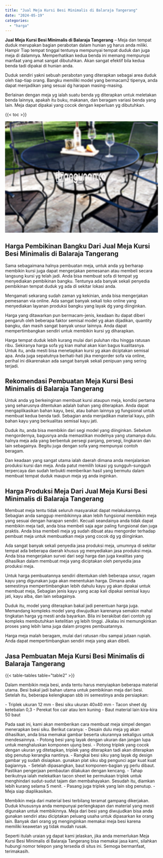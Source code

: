 ```yaml
---
title: "Jual Meja Kursi Besi Minimalis di Balaraja Tangerang"
date: "2024-05-19"
categories: 
  - "harga"
---
```


**Jual Meja Kursi Besi Minimalis di Balaraja Tangerang** – Meja dan tempat duduk merupakan bagian perabotan dalam hunian yg harus anda miliki. Hampir Tiap tempat tinggal tentunya mempunyai tempat duduk dan juga meja di dalamnya. Memperhatikan kedua benda ini memang mempunyai manfaat yang amat sangat dibutuhkan. Akan sangat efektif bila kedua benda tadi dipakai di hunian anda.

Duduk sendiri yakni sebuah perabotan yang diterapkan sebagai area duduk oleh tiap-tiap orang. Bangku memiliki model yang bermacam2 tipenya, anda dapat menjadikan yang sesuai dg harapan masing-masing.

Berlainan dengan meja yg ialah suatu benda yg diterapkan untuk meletakan benda lainnya, apakah itu buku, makanan, dan beragam variasi benda yang lain. Meja dapat dipakai yang cocok dengan keperluan yg dibutuhkan.

{{< toc >}}

![Jual Meja Kursi Besi Minimalis di Balaraja Tangerang](/images/jual-meja-besi-murah27.png)

## Harga Pembikinan Bangku Dari Jual Meja Kursi Besi Minimalis di Balaraja Tangerang

Sama sebagaimana halnya pembuatan meja, untuk anda yg berharap membikin kursi juga dapat mengerjakan pemesanan atau membeli secara langsung kursi yg telah jadi. Anda bisa membuat sofa di tempat yg menyediakan pembikinan bangku. Tentunya ada banyak sekali penyedia pembikinan tempat duduk yg ada di sekitar lokasi anda.

Mengamati sekarang sudah zaman yg kekinian, anda bisa mengerjakan pemesanan via online. Ada sangat banyak sekali toko online yang menyediakan layanan produksi bangku yang layak dg yang diinginkan.

Harga yang ditawarkan pun bermacam-jenis, keadaan itu dapat diberi pengaruh oleh beberapa faktor semisal model yg akan dijadikan, quantity bangku, dan masih sangat banyak unsur lainnya. Anda dapat mempertimbangkan sendiri untuk membikin kursi yg diharapkan.

Harga tempat duduk lebih kurang mulai dari puluhan ribu hingga ratusan ribu. Sekiranya harga sofa yg kian mahal akan kian bagus kualitasnya. Untuk itu, anda mesti bisa menetapkan kursi yg akan diciptakan semisal apa. Anda juga sepatutnya berhati-hati jika mengorder sofa via online, perihal ini dikarenakan ada sangat banyak sekali penipuan yang sering terjadi.

## Rekomendasi Pembuatan Meja Kursi Besi Minimalis di Balaraja Tangerang

Untuk anda yg berkeinginan membuat kursi ataupun meja, kondisi pertama yang seharusnya ditentukan adalah bahan yang diterapkan. Anda dapat mengaplikasikan bahan kayu, besi, atau bahan lainnya yg fungsional untuk membuat kedua benda tadi. Sebagian anda menjadikan material kayu, pilih bahan kayu yang berkualitas semisal kayu jati.

Duduk itu, anda bisa membikin dari segi model yang diinginkan. Sebelum mengordernya, bagusnya anda memastikan modelnya yang utamanya dulu. halnya meja ada yang berbentuk persegi panjang, persegi, lingkaran dan lain sebagainya. Begitu juga dengan sofa yang mempunyai contoh beragam.

Dan keadaan yang sangat utama ialah daerah dimana anda menjalankan produksi kursi dan meja. Anda patut memilih lokasi yg sungguh-sungguh terpercaya dan sudah terbukti memberikan hasil yang bermutu dalam membuat tempat duduk maupun meja yg anda inginkan.

## Harga Produksi Meja Dari Jual Meja Kursi Besi Minimalis di Balaraja Tangerang

Membuat meja tentu tidak seluruh masyarakat dapat melakukannya. Sebagian anda sanggup membikinnya akan lebih fungsional membikin meja yang sesuai dengan harapan sendiri. Kecuali seandainya anda tidak dapat membikin meja tadi, anda bisa membeli saja agar paling fungsional dan juga praktis. Anda bisa membeli meja yg sudah dibuat atau mengorder terhadap pembuat meja untuk membuatkan meja yang cocok dg yg diinginkan.

Ada sangat banyak sekali penyedia jasa produksi meja, umumnya di sekitar tempat ada beberapa daerah khusus yg menyediakan jasa produksi meja. Anda bisa mengerjakan survei dari segi harga dan juga kwalitas yang dihasilkan dalam membuat meja yang diciptakan oleh penyedia jasa produksi meja.

Untuk harga pembuatannya sendiri ditentukan oleh beberapa unsur, ragam kayu yang digunakan juga akan menentukan harga. Dimana anda semestinya mempertimbangkan lebih dahulu kayu yg akan dipakai untuk membuat meja, Sebagian jenis kayu yang acap kali dipakai semisal kayu jati, kayu alba, dan lain sebagainya.

Duduk itu, model yang diterapkan bakal jadi penentuan harga juga. Memandang kompleks model yang diwujudkan karenanya semakin mahal tingkatan harga yg mesti anda bayarkan. Bila ini berakibat dari contoh yg kompleks membutuhkan ketelitian yg lebih tinggi. Jikalau ini memungkinkan proses yang lebih lama juga dalam progres pembuatannya.

Harga meja malah beragam, mulai dari ratusan ribu sampai jutaan rupiah. Anda dapat mempertimbangkan sendiri meja yang akan dibeli.

## Jasa Pembuatan Meja Kursi Besi Minimalis di Balaraja Tangerang

{{< table-tables table="table2" >}}

Dalam membikin meja besi, anda tentu harus menyiapkan beberapa material utama. Besi bakal jadi bahan utama untuk pembikinan meja dari besi. Setelah itu, beberapa kelengkapan sbb ini semestinya anda persiapkan:

\- Triplek ukuran 12 mm - Besi siku ukuran 40x40 mm - Tacon sheet dg ketebalan 0,3 - Perekat fox cair atau lem kuning - Baut material lain kira-kira 50 baut

Pada saat ini, kami akan memberikan cara membuat meja simpel dengan menerapkan besi siku. Berikut caranya: - Desain dulu meja yg akan dihasilkan, anda bisa memakai gambar beserta ukurannya sekaligus untuk mendesainnya. - Potong besi yang layak dengan ukuran dan jangan lupa untuk menghaluskan komponen ujung besi. - Potong triplek yang cocok dengan ukuran yg ditetapkan, triplek yang diterapkan tadi akan diterapkan sbg penutup kerangka nantinya. - Rangkai besi siku yang layak dg design gambar yg sudah disiapkan. gunakan plat siku sbg pengunci agar kuat kuat bagiannya. - Setelah dipasangkan, baut komponen-bagian yg perlu dibaut. Pastikan pengerjaan pembautan dilakukan dengan kencang. - Tahap berikutnya ialah melekatkan tacon sheet ke permukaan triplek untuk menghindari sudut-sudut tajam dan membahayakan. Sesudah itu, diamkan lebih kurang selama 5 menit. - Pasang juga triplek yang lain sbg penutup. - Meja siap diaplikasikan.

Membikin meja dari material besi terbilang teramat gampang dikerjakan. Duduk khususnya anda mempunyai perlengkapan dan material yang mesti digunakan untuk membikinnya. Meja dari besi yang diwujudkan bisa anda gunakan sendiri atau diciptakan peluang usaha untuk dipasarkan ke orang lain. Banyak dari orang yg menginginkan memakai meja besi karena memiliki keawetan yg tidak mudah rusak.

Seperti itulah uraian yg dapat kami jelaskan, jika anda memerlukan Meja Kursi Besi Minimalis di Balaraja Tangerang bisa memakai jasa kami, silahkan hubungi nomor telepon yang tersedia di situs ini. Semoga bermanfaat, terimakasih.
